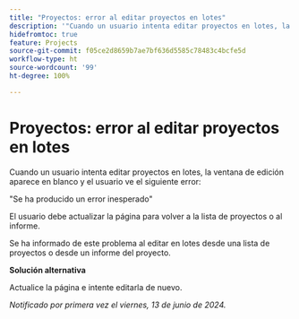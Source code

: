 ```yaml
---
title: "Proyectos: error al editar proyectos en lotes"
description: '"Cuando un usuario intenta editar proyectos en lotes, la ventana de edición aparece en blanco y el usuario ve un error".'
hidefromtoc: true
feature: Projects
source-git-commit: f05ce2d8659b7ae7bf636d5585c78483c4bcfe5d
workflow-type: ht
source-wordcount: '99'
ht-degree: 100%

---
```



# Proyectos: error al editar proyectos en lotes

Cuando un usuario intenta editar proyectos en lotes, la ventana de edición aparece en blanco y el usuario ve el siguiente error:

&quot;Se ha producido un error inesperado&quot;

El usuario debe actualizar la página para volver a la lista de proyectos o al informe.

Se ha informado de este problema al editar en lotes desde una lista de proyectos o desde un informe del proyecto.

**Solución alternativa**

Actualice la página e intente editarla de nuevo.

_Notificado por primera vez el viernes, 13 de junio de 2024._
